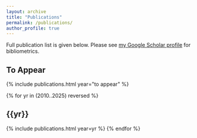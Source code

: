 ```yaml
---
layout: archive
title: "Publications"
permalink: /publications/
author_profile: true
---
```


Full publication list is given below. Please see <a href="{{ site.author.googlescholar }}">my Google Scholar profile</a> for bibliometrics.

<!-- ## To Appear -->
## To Appear

{% include publications.html year="to appear" %}

{% for yr in (2010..2025) reversed %}
## {{yr}}
{% include publications.html year=yr %}
{% endfor %}
